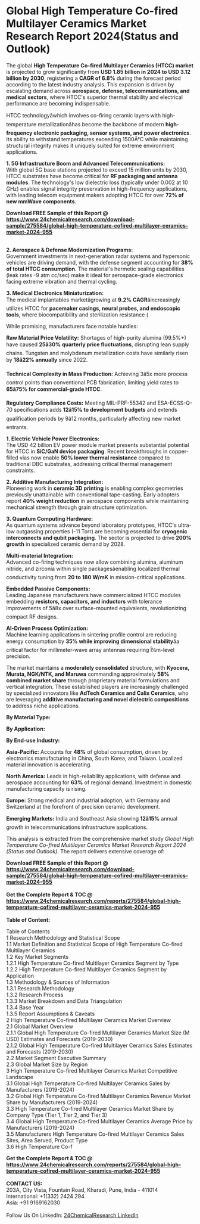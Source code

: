 <h1>Global High Temperature Co-fired Multilayer Ceramics Market Research Report 2024(Status and Outlook)</h1><p>The global <strong>High Temperature Co-fired Multilayer Ceramics (HTCC) market</strong> is projected to grow significantly from <strong>USD 1.85 billion in 2024 to USD 3.12 billion by 2030</strong>, registering a <strong>CAGR of 6.8%</strong> during the forecast period according to the latest industry analysis. This expansion is driven by escalating demand across <strong>aerospace, defense, telecommunications, and medical sectors</strong>, where HTCC's superior thermal stability and electrical performance are becoming indispensable.</p><p>HTCC technologyâwhich involves co-firing ceramic layers with high-temperature metallizationâhas become the backbone of modern <strong>high-frequency electronic packaging, sensor systems, and power electronics</strong>. Its ability to withstand temperatures exceeding 1500Â°C while maintaining structural integrity makes it uniquely suited for extreme environment applications.</p><p><strong>1. 5G Infrastructure Boom and Advanced Telecommunications:</strong><br>
With global 5G base stations projected to exceed 15 million units by 2030, HTCC substrates have become critical for <strong>RF packaging and antenna modules</strong>. The technology's low dielectric loss (typically under 0.002 at 10 GHz) enables signal integrity preservation in high-frequency applications, with leading telecom equipment makers adopting HTCC for over <strong>72% of new mmWave components</strong>.</p><div><b>Download FREE Sample of this Report @ 
            <a href="https://www.24chemicalresearch.com/download-sample/275584/global-high-temperature-cofired-multilayer-ceramics-market-2024-955">
            https://www.24chemicalresearch.com/download-sample/275584/global-high-temperature-cofired-multilayer-ceramics-market-2024-955</a></b></div><br><p><strong>2. Aerospace &amp; Defense Modernization Programs:</strong><br>
Government investments in next-generation radar systems and hypersonic vehicles are driving demand, with the defense segment accounting for <strong>38% of total HTCC consumption</strong>. The material's hermetic sealing capabilities (leak rates -9 atm cc/sec) make it ideal for aerospace-grade electronics facing extreme vibration and thermal cycling.</p><p><strong>3. Medical Electronics Miniaturization:</strong><br>
The medical implantables marketâgrowing at <strong>9.2% CAGR</strong>âincreasingly utilizes HTCC for <strong>pacemaker casings, neural probes, and endoscopic tools</strong>, where biocompatibility and sterilization resistance (

</p><p>While promising, manufacturers face notable hurdles:</p><p><strong>Raw Material Price Volatility:</strong> Shortages of high-purity alumina (99.5%+) have caused <strong>25â30% quarterly price fluctuations</strong>, disrupting lean supply chains. Tungsten and molybdenum metallization costs have similarly risen by <strong>18â22% annually</strong> since 2022.</p><p><strong>Technical Complexity in Mass Production:</strong> Achieving 3â5x more process control points than conventional PCB fabrication, limiting yield rates to <strong>65â75% for commercial-grade HTCC</strong>.</p><p><strong>Regulatory Compliance Costs:</strong> Meeting MIL-PRF-55342 and ESA-ECSS-Q-70 specifications adds <strong>12â15% to development budgets</strong> and extends qualification periods by 9â12 months, particularly affecting new market entrants.</p><p><strong>1. Electric Vehicle Power Electronics:</strong><br>
The USD 42 billion EV power module market presents substantial potential for HTCC in <strong>SiC/GaN device packaging</strong>. Recent breakthroughs in copper-filled vias now enable <strong>50% lower thermal resistance</strong> compared to traditional DBC substrates, addressing critical thermal management constraints.</p><p><strong>2. Additive Manufacturing Integration:</strong><br>
Pioneering work in <strong>ceramic 3D printing</strong> is enabling complex geometries previously unattainable with conventional tape-casting. Early adopters report <strong>40% weight reduction</strong> in aerospace components while maintaining mechanical strength through grain structure optimization.</p><p><strong>3. Quantum Computing Hardware:</strong><br>
As quantum systems advance beyond laboratory prototypes, HTCC's ultra-low outgassing properties (-11 Torr) are becoming essential for <strong>cryogenic interconnects and qubit packaging</strong>. The sector is projected to drive <strong>200% growth</strong> in specialized ceramic demand by 2028.</p><p><strong>Multi-material Integration:</strong><br>
	Advanced co-firing techniques now allow combining alumina, aluminum nitride, and zirconia within single packagesâenabling localized thermal conductivity tuning from <strong>20 to 180 W/mK</strong> in mission-critical applications.</p><p><strong>Embedded Passive Components:</strong><br>
	Leading Japanese manufacturers have commercialized HTCC modules embedding <strong>resistors, capacitors, and inductors</strong> with tolerance improvements of 5â8x over surface-mounted equivalents, revolutionizing compact RF designs.</p><p><strong>AI-Driven Process Optimization:</strong><br>
	Machine learning applications in sintering profile control are reducing energy consumption by <strong>35% while improving dimensional stability</strong>âa critical factor for millimeter-wave array antennas requiring Î¼m-level precision.</p><p>The market maintains a <strong>moderately consolidated</strong> structure, with <strong>Kyocera, Murata, NGK/NTK, and Maruwa</strong> commanding approximately <strong>58% combined market share</strong> through proprietary material formulations and vertical integration. These established players are increasingly challenged by specialized innovators like <strong>AdTech Ceramics and Calix Ceramics</strong>, who are leveraging <strong>additive manufacturing and novel dielectric compositions</strong> to address niche applications.</p><p><strong>By Material Type:</strong></p><p><strong>By Application:</strong></p><p><strong>By End-use Industry:</strong></p><p><strong>Asia-Pacific:</strong> Accounts for <strong>48%</strong> of global consumption, driven by electronics manufacturing in China, South Korea, and Taiwan. Localized material innovation is accelerating.</p><p><strong>North America:</strong> Leads in high-reliability applications, with defense and aerospace accounting for <strong>63%</strong> of regional demand. Investment in domestic manufacturing capacity is rising.</p><p><strong>Europe:</strong> Strong medical and industrial adoption, with Germany and Switzerland at the forefront of precision ceramic development.</p><p><strong>Emerging Markets:</strong> India and Southeast Asia showing <strong>12â15%</strong> annual growth in telecommunications infrastructure applications.</p><p>This analysis is extracted from the comprehensive market study <em>Global High Temperature Co-fired Multilayer Ceramics Market Research Report 2024 (Status and Outlook)</em>. The report delivers extensive coverage of:</p><div><b>Download FREE Sample of this Report @ 
            <a href="https://www.24chemicalresearch.com/download-sample/275584/global-high-temperature-cofired-multilayer-ceramics-market-2024-955">
            https://www.24chemicalresearch.com/download-sample/275584/global-high-temperature-cofired-multilayer-ceramics-market-2024-955</a></b></div><br><div><b>Get the Complete Report & TOC @ 
            <a href="https://www.24chemicalresearch.com/reports/275584/global-high-temperature-cofired-multilayer-ceramics-market-2024-955">
            https://www.24chemicalresearch.com/reports/275584/global-high-temperature-cofired-multilayer-ceramics-market-2024-955</a></b></div><br>
            <b>Table of Content:</b><p>Table of Contents<br />
1 Research Methodology and Statistical Scope<br />
1.1 Market Definition and Statistical Scope of High Temperature Co-fired Multilayer Ceramics<br />
1.2 Key Market Segments<br />
1.2.1 High Temperature Co-fired Multilayer Ceramics Segment by Type<br />
1.2.2 High Temperature Co-fired Multilayer Ceramics Segment by Application<br />
1.3 Methodology & Sources of Information<br />
1.3.1 Research Methodology<br />
1.3.2 Research Process<br />
1.3.3 Market Breakdown and Data Triangulation<br />
1.3.4 Base Year<br />
1.3.5 Report Assumptions & Caveats<br />
2 High Temperature Co-fired Multilayer Ceramics Market Overview<br />
2.1 Global Market Overview<br />
2.1.1 Global High Temperature Co-fired Multilayer Ceramics Market Size (M USD) Estimates and Forecasts (2019-2030)<br />
2.1.2 Global High Temperature Co-fired Multilayer Ceramics Sales Estimates and Forecasts (2019-2030)<br />
2.2 Market Segment Executive Summary<br />
2.3 Global Market Size by Region<br />
3 High Temperature Co-fired Multilayer Ceramics Market Competitive Landscape<br />
3.1 Global High Temperature Co-fired Multilayer Ceramics Sales by Manufacturers (2019-2024)<br />
3.2 Global High Temperature Co-fired Multilayer Ceramics Revenue Market Share by Manufacturers (2019-2024)<br />
3.3 High Temperature Co-fired Multilayer Ceramics Market Share by Company Type (Tier 1, Tier 2, and Tier 3)<br />
3.4 Global High Temperature Co-fired Multilayer Ceramics Average Price by Manufacturers (2019-2024)<br />
3.5 Manufacturers High Temperature Co-fired Multilayer Ceramics Sales Sites, Area Served, Product Type<br />
3.6 High Temperature Co-f</p><div><b>Get the Complete Report & TOC @ 
            <a href="https://www.24chemicalresearch.com/reports/275584/global-high-temperature-cofired-multilayer-ceramics-market-2024-955">
            https://www.24chemicalresearch.com/reports/275584/global-high-temperature-cofired-multilayer-ceramics-market-2024-955</a></b></div><br><b>CONTACT US:</b><br>
            203A, City Vista, Fountain Road, Kharadi, Pune, India - 411014<br>
            International: +1(332) 2424 294<br>
            Asia: +91 9169162030 <br><br>
            Follow Us On LinkedIn: <a href="https://www.linkedin.com/company/24chemicalresearch/">24ChemicalResearch LinkedIn</a>